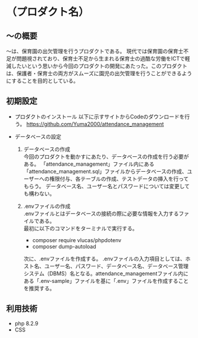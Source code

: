 # （プロダクト名）
## 〜の概要
〜は、保育園の出欠管理を行うプロダクトである。
現代では保育園の保育士不足が問題視されており、保育士不足から生まれる保育士の過酷な労働をICTで軽減したいという思いから今回のプロダクトの開発にあたった。このプロダクトは、保護者・保育士の両方がスムーズに園児の出欠管理を行うことができるようにすることを目的としている。

## 初期設定
- プロダクトのインストール
  以下に示すサイトからCodeのダウンロードを行う。
  https://github.com/Yuma2000/attendance_management
  
- データベースの設定
  1. データベースの作成<br>
     今回のプロダクトを動かすにあたり、データベースの作成を行う必要がある。
     「attendance_management」ファイル内にある「attendance_management.sql」ファイルからデータベースの作成、ユーザーへの権限付与、各テーブルの作成、テストデータの挿入を行ってもらう。
     データベース名、ユーザー名とパスワードについては変更しても構わない。
  1. .envファイルの作成<br>
     .envファイルとはデータベースの接続の際に必要な情報を入力するファイルである。<br>
     最初に以下のコマンドをターミナルで実行する。<br>
     - composer require vlucas/phpdotenv <br>
     - composer dump-autoload <br>
     
     次に、.envファイルを作成する。
  .envファイルの入力項目としては、ホスト名、ユーザー名、パスワード、データベース名、データベース管理システム（DBMS）名となる。attendance_managementファイル内にある「.env-sample」ファイルを基に「.env」ファイルを作成することを推奨する。
     
  
  

## 利用技術
* php 8.2.9
* CSS



